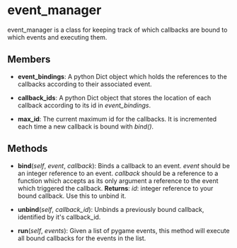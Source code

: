 event_manager
=============

event_manager is a class for keeping track of which callbacks are bound to which events and executing them.

Members
-------

 - **event_bindings**: A python Dict object which holds the references to the callbacks according to their associated event.

 - **callback_ids**: A python Dict object that stores the location of each callback according to its id in *event_bindings*.

 - **max_id**: The current maximum id for the callbacks. It is incremented each time a new callback is bound with *bind()*.

Methods
-------

 - **bind**(*self*, *event*, *callback*): Binds a callback to an event. *event* should be an integer reference to an event. *callback* should be a reference to a function which accepts as its only argument a reference to the event which triggered the callback. **Returns**: *id*: integer reference to your bound callback. Use this to unbind it.

 - **unbind**(*self*, *callback_id*): Unbinds a previously bound callback, identified by it's callback_id.

 - **run**(*self*, *events*): Given a list of pygame events, this method will execute all bound callbacks for the events in the list.